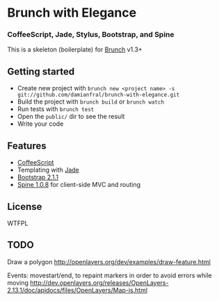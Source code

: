 # Brunch with Elegance
### CoffeeScript, Jade, Stylus, Bootstrap, and Spine
This is a skeleton (boilerplate) for [Brunch](http://brunch.io) v1.3+

## Getting started
* Create new project with `brunch new <project name> -s git://github.com/damianfral/brunch-with-elegance.git`
* Build the project with `brunch build` or `brunch watch`
* Run tests with `brunch test`
* Open the `public/` dir to see the result
* Write your code

## Features
* [CoffeeScript](http://coffeescript.org)
* Templating with [Jade](http://jade-lang.com)
* [Bootstrap 2.1.1](http://twitter.github.com/bootstrap/)
* [Spine 1.0.8](http://spinejs.com) for client-side MVC and routing

## License
WTFPL

## TODO
Draw a polygon
http://openlayers.org/dev/examples/draw-feature.html

Events: movestart/end, to repaint markers in order to avoid errors while moving
http://dev.openlayers.org/releases/OpenLayers-2.13.1/doc/apidocs/files/OpenLayers/Map-js.html

